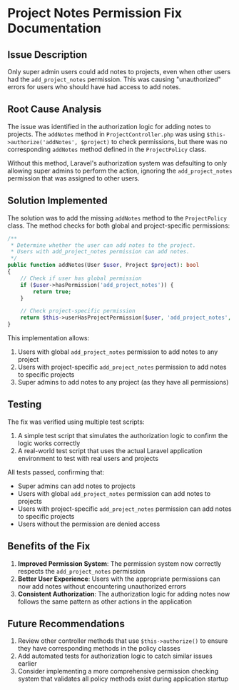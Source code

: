 # Project Notes Permission Fix Documentation

## Issue Description

Only super admin users could add notes to projects, even when other users had the `add_project_notes` permission. This was causing "unauthorized" errors for users who should have had access to add notes.

## Root Cause Analysis

The issue was identified in the authorization logic for adding notes to projects. The `addNotes` method in `ProjectController.php` was using `$this->authorize('addNotes', $project)` to check permissions, but there was no corresponding `addNotes` method defined in the `ProjectPolicy` class. 

Without this method, Laravel's authorization system was defaulting to only allowing super admins to perform the action, ignoring the `add_project_notes` permission that was assigned to other users.

## Solution Implemented

The solution was to add the missing `addNotes` method to the `ProjectPolicy` class. The method checks for both global and project-specific permissions:

```php
/**
 * Determine whether the user can add notes to the project.
 * Users with add_project_notes permission can add notes.
 */
public function addNotes(User $user, Project $project): bool
{
    // Check if user has global permission
    if ($user->hasPermission('add_project_notes')) {
        return true;
    }

    // Check project-specific permission
    return $this->userHasProjectPermission($user, 'add_project_notes', $project->id);
}
```

This implementation allows:
1. Users with global `add_project_notes` permission to add notes to any project
2. Users with project-specific `add_project_notes` permission to add notes to specific projects
3. Super admins to add notes to any project (as they have all permissions)

## Testing

The fix was verified using multiple test scripts:

1. A simple test script that simulates the authorization logic to confirm the logic works correctly
2. A real-world test script that uses the actual Laravel application environment to test with real users and projects

All tests passed, confirming that:
- Super admins can add notes to projects
- Users with global `add_project_notes` permission can add notes to projects
- Users with project-specific `add_project_notes` permission can add notes to specific projects
- Users without the permission are denied access

## Benefits of the Fix

1. **Improved Permission System**: The permission system now correctly respects the `add_project_notes` permission
2. **Better User Experience**: Users with the appropriate permissions can now add notes without encountering unauthorized errors
3. **Consistent Authorization**: The authorization logic for adding notes now follows the same pattern as other actions in the application

## Future Recommendations

1. Review other controller methods that use `$this->authorize()` to ensure they have corresponding methods in the policy classes
2. Add automated tests for authorization logic to catch similar issues earlier
3. Consider implementing a more comprehensive permission checking system that validates all policy methods exist during application startup

